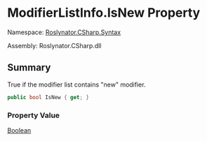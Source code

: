 # ModifierListInfo\.IsNew Property

Namespace: [Roslynator.CSharp.Syntax](../../README.md)

Assembly: Roslynator\.CSharp\.dll

## Summary

True if the modifier list contains "new" modifier\.

```csharp
public bool IsNew { get; }
```

### Property Value

[Boolean](https://docs.microsoft.com/en-us/dotnet/api/system.boolean)

